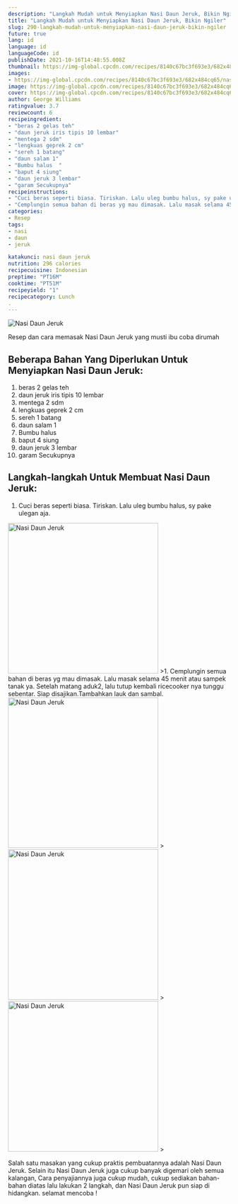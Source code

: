 ```yaml
---
description: "Langkah Mudah untuk Menyiapkan Nasi Daun Jeruk, Bikin Ngiler"
title: "Langkah Mudah untuk Menyiapkan Nasi Daun Jeruk, Bikin Ngiler"
slug: 290-langkah-mudah-untuk-menyiapkan-nasi-daun-jeruk-bikin-ngiler
future: true
lang: id
language: id
languageCode: id
publishDate: 2021-10-16T14:48:55.008Z 
thumbnail: https://img-global.cpcdn.com/recipes/8140c67bc3f693e3/682x484cq65/nasi-daun-jeruk-foto-resep-utama.png
images:
- https://img-global.cpcdn.com/recipes/8140c67bc3f693e3/682x484cq65/nasi-daun-jeruk-foto-resep-utama.png
image: https://img-global.cpcdn.com/recipes/8140c67bc3f693e3/682x484cq65/nasi-daun-jeruk-foto-resep-utama.png
cover: https://img-global.cpcdn.com/recipes/8140c67bc3f693e3/682x484cq65/nasi-daun-jeruk-foto-resep-utama.png
author: George Williams
ratingvalue: 3.7
reviewcount: 6
recipeingredient:
- "beras 2 gelas teh"
- "daun jeruk iris tipis 10 lembar"
- "mentega 2 sdm"
- "lengkuas geprek 2 cm"
- "sereh 1 batang"
- "daun salam 1"
- "Bumbu halus  "
- "baput 4 siung"
- "daun jeruk 3 lembar"
- "garam Secukupnya"
recipeinstructions:
- "Cuci beras seperti biasa. Tiriskan. Lalu uleg bumbu halus, sy pake ulegan aja."
- "Cemplungin semua bahan di beras yg mau dimasak. Lalu masak selama 45 menit atau sampek tanak ya. Setelah matang aduk2, lalu tutup kembali ricecooker nya tunggu sebentar. Siap disajikan.Tambahkan lauk dan sambal."
categories:
- Resep
tags:
- nasi
- daun
- jeruk

katakunci: nasi daun jeruk 
nutrition: 296 calories
recipecuisine: Indonesian
preptime: "PT16M"
cooktime: "PT51M"
recipeyield: "1"
recipecategory: Lunch
. 
---
```



![Nasi Daun Jeruk](https://img-global.cpcdn.com/recipes/8140c67bc3f693e3/682x484cq65/nasi-daun-jeruk-foto-resep-utama.png)

Resep dan cara memasak  Nasi Daun Jeruk yang musti ibu coba dirumah

<!--inarticleads1-->

## Beberapa Bahan Yang Diperlukan Untuk Menyiapkan Nasi Daun Jeruk:

1. beras 2 gelas teh
1. daun jeruk iris tipis 10 lembar
1. mentega 2 sdm
1. lengkuas geprek 2 cm
1. sereh 1 batang
1. daun salam 1
1. Bumbu halus  
1. baput 4 siung
1. daun jeruk 3 lembar
1. garam Secukupnya



<!--inarticleads2-->

## Langkah-langkah Untuk Membuat Nasi Daun Jeruk:

1. Cuci beras seperti biasa. Tiriskan. Lalu uleg bumbu halus, sy pake ulegan aja.
<img class="lazyload" data-src="https://img-global.cpcdn.com/steps/0cd67668e506afe6/160x128cq70/nasi-daun-jeruk-langkah-memasak-1-foto.png" alt="Nasi Daun Jeruk" width="340" height="340">
>1. Cemplungin semua bahan di beras yg mau dimasak. Lalu masak selama 45 menit atau sampek tanak ya. Setelah matang aduk2, lalu tutup kembali ricecooker nya tunggu sebentar. Siap disajikan.Tambahkan lauk dan sambal.
<img class="lazyload" data-src="https://img-global.cpcdn.com/steps/7850aa9ed19aad43/160x128cq70/nasi-daun-jeruk-langkah-memasak-2-foto.png" alt="Nasi Daun Jeruk" width="340" height="340">
><img class="lazyload" data-src="https://img-global.cpcdn.com/steps/5b18aeb673f69ae3/160x128cq70/nasi-daun-jeruk-langkah-memasak-2-foto.png" alt="Nasi Daun Jeruk" width="340" height="340">
><img class="lazyload" data-src="https://img-global.cpcdn.com/steps/0dd8df09697897f1/160x128cq70/nasi-daun-jeruk-langkah-memasak-2-foto.png" alt="Nasi Daun Jeruk" width="340" height="340">
>



Salah satu masakan yang cukup praktis pembuatannya adalah  Nasi Daun Jeruk. Selain itu  Nasi Daun Jeruk  juga cukup banyak digemari oleh semua kalangan, Cara penyajiannya juga cukup mudah, cukup sediakan bahan-bahan diatas lalu lakukan 2 langkah, dan  Nasi Daun Jeruk  pun siap di hidangkan. selamat mencoba !
